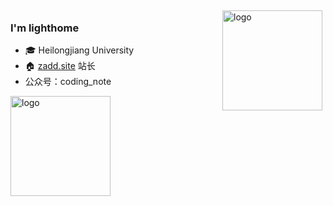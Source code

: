 <img src="https://github-readme-stats.vercel.app/api?username=lighthome&title_color=00FFBD&show_icons=true&icon_color=00FFBD&text_color=00FFBD&bg_color=01033F&hide_title=false" align="right" alt="logo" height="160" style="margin: 5px; margin-bottom: 20px;"  />

### I'm lighthome

- 🎓 Heilongjiang University
- 🏠 [zadd.site](https://zadd.site) 站长
- 公众号：coding_note

<img src="https://github-profile-trophy.vercel.app/?username=lighthome&theme=flat&column=7" alt="logo" height="160" align="center" style="margin: auto; margin-bottom: 20px;" />

